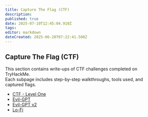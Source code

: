 ```yaml
---
title: Capture The Flag (CTF)
description: 
published: true
date: 2025-07-10T12:45:04.910Z
tags: 
editor: markdown
dateCreated: 2025-06-20T07:22:41.508Z
---
```


## Capture The Flag (CTF)

This section contains write-ups of CTF challenges completed on TryHackMe.  
Each subpage includes step-by-step walkthroughs, tools used, and captured flags.

- [CTF - Level One](/tryhackme/ctf/ctf_level_one)
- [Evil-GPT](/tryhackme/ctf/evil_gpt)
- [Evil-GPT v2](/tryhackme/ctf/evil_gpt_v2)
- [Lo-Fi](/tryhackme/ctf/lofi)